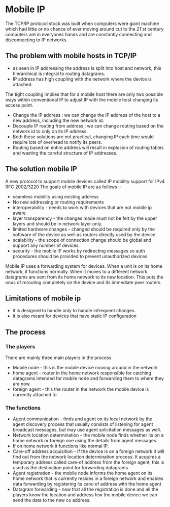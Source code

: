 # Mobile IP

The TCP/IP protocol stock was built when computers were giant machine which had little or
no chance of ever moving around cut to the 21'st century computers are in everyones hands and
are constantly connecting and disconnecting to IP networks.

## The problem with mobile hosts in TCP/IP

* as seen in IP addressing the address is split into host and network, this hierarchical is integral to routing datagrams.
* IP address has high coupling with the network where the device is attached. 

The tight coupling implies that for a mobile host there are only two possible ways within
conventional IP to adjust IP with the mobile host changing its access point.

* Change the IP address 		: we can change the IP address of the host to a new address, including the new network id.
* Decouple IP routing from address	: we can change routing based on the network id to only on its IP address.
* Both these solutions are not practical, changing IP each time would require lots of overhead to notify its peers.
* Routing based on entire address will result in explosion of routing tables and wasting the careful structure of IP addresses.

## The solution mobile IP

A new protocol to support mobile devices called IP mobility support for IPv4 RFC 2002/3220
The goals of mobile IP are as follows :-
* seamless mobility using existing address
* No new addressing or routing requirements
* interoperability - needs to work with devices that are not mobile ip aware
* layer transparency - the changes made must not be felt by the upper layers and should be in network layer only.
* limited hardware changes - changed should be required only by the software of the device as well as routers directly used by the device
* scalability - the scope of connection change should be global and support any number of devices.
* security - the mobile IP works by redirecting messages so auth procedures should be provided to prevent unauthorized devices

Mobile IP uses a forwarding system for devices. When a unit is on its home network, it functions normally. 
When it moves to a different network datagrams are sent from its home network to its new location. This puts the
onus of rerouting completely on the device and its immediate peer routers.

## Limitations of mobile ip

* it is designed to  handle only to handle infrequent changes.
* it is also meant for devices that have static IP configuration

## The process

### The players

There are mainly three main players in the process
* Mobile node 	- this is the mobile device moving around in the network
* home agent  	- router in the home network responsible for catching datagrams intended for mobile node and forwarding them to where they are now.
* foreign agent - this the router in the network the mobile device is currently attached to 

### The functions

* Agent communication	-	finds and agent on its local network  by the agent discovery process that usually consists of listening for agent broadcast messages, but may use agent solicitation messages as well.
* Network location determination - the mobile node finds whether its on a home network or foreign one using the details from agent messages.
* If on home network it functions like normal IP.
* Care-off address acquisition - If the device is on a foreign network it will find out from the network location determination process. It acquires a temporary address called care-of address from the foreign agent, this is used as the destination point for forwarding datagrams
* Agent registration - the mobile node informs the home agent on its home network that is currently resides in a foreign network and enables data forwarding by registering its care-of address with the home agent
*  Datagram forwarding - now that all the registration is done and all the players know the location and address few the mobile device we can send the data to the new co address.
